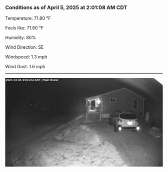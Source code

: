 ### Conditions as of April 5, 2025 at 2:01:08 AM CDT 

Temperature: 71.80 &deg;F

Feels like: 71.80 &deg;F

Humidity: 80%

Wind Direction: SE

Windspeed: 1.3 mph

Wind Gust: 1.6 mph

---

<img src="./images/latest.jpeg"/>

